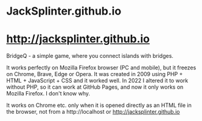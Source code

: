 # JackSplinter.github.io
# http://jacksplinter.github.io

BridgeQ - a simple game, where you connect islands with bridges.  

It works perfectly on Mozilla Firefox browser (PC and mobile), but it freezes on Chrome, Brave, Edge or Opera. 
It was created in 2009 using PHP + HTML + JavaScript + CSS and it worked well. 
In 2022 I altered it to work without PHP, so it can work at GitHub Pages, and now it only works on Mozilla Firefox. 
I don't know why.

It works on Chrome etc. only when it is opened directly as an HTML file in the browser, not from a http://localhost or http://jacksplinter.github.io
